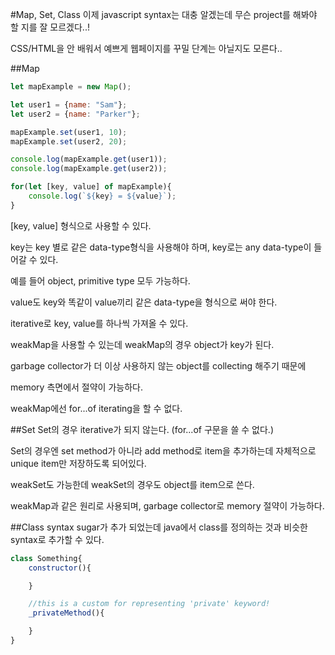 #Map, Set, Class
이제 javascript syntax는 대충 알겠는데 무슨 project를 해봐야 할 지를 잘 모르겠다..!

CSS/HTML을 안 배워서 예쁘게 웹페이지를 꾸밀 단계는 아닐지도 모른다.. 

##Map
```javascript
let mapExample = new Map();

let user1 = {name: "Sam"};
let user2 = {name: "Parker"};

mapExample.set(user1, 10);
mapExample.set(user2, 20);

console.log(mapExample.get(user1));
console.log(mapExample.get(user2));

for(let [key, value] of mapExample){
	console.log(`${key} = ${value}`);
}
```

[key, value] 형식으로 사용할 수 있다.  

key는 key 별로 같은 data-type형식을 사용해야 하며, key로는 any data-type이 들어갈 수 있다.

예를 들어 object, primitive type 모두 가능하다. 

value도 key와 똑같이 value끼리 같은 data-type을 형식으로 써야 한다. 

iterative로 key, value를 하나씩 가져올 수 있다. 

weakMap을 사용할 수 있는데 weakMap의 경우 object가 key가 된다. 

garbage collector가 더 이상 사용하지 않는 object를 collecting 해주기 때문에 

memory 측면에서 절약이 가능하다. 

weakMap에선 for...of iterating을 할 수 없다.

##Set
Set의 경우 iterative가 되지 않는다. (for...of 구문을 쓸 수 없다.)

Set의 경우엔 set method가 아니라 add method로 item을 추가하는데 자체적으로 unique item만 저장하도록 되어있다. 

weakSet도 가능한데 weakSet의 경우도 object를 item으로 쓴다.

weakMap과 같은 원리로 사용되며, garbage collector로 memory 절약이 가능하다. 

##Class
syntax sugar가 추가 되었는데 java에서 class를 정의하는 것과 비슷한 syntax로 추가할 수 있다. 

```javascript
class Something{
	constructor(){

	}

	//this is a custom for representing 'private' keyword!
	_privateMethod(){

	}
}
```